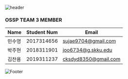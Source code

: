 ![header](https://capsule-render.vercel.app/api?type=waving&color=auto&height=100&section=header&text=Hang-Man&fontSize=40)

### OSSP TEAM 3 MEMBER

| Name | Student Num | Email |
| -- | -- | -- |
| 민수영 | 2017314656 | sujae9704@gmail.com |
| 박주현 | 2018311901 | joo6734@g.skku.edu |
| 김찬용 | 2019311237 | cksdyd8350@gmail.com |



![Footer](https://capsule-render.vercel.app/api?type=waving&color=auto&height=200&section=footer)
